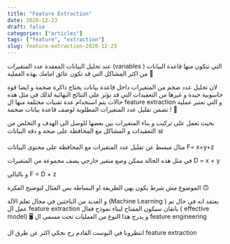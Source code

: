 ```yaml
---
title: "Feature Extraction"
date: 2020-12-23
draft: false
categories: ["articles"]
tags: ["feature", "extraction"]
slug: feature-extraction-2020-12-23
---
```



عند تحليل البيانات المعقدة عدد المتغيرات (variables ) التي تتكون منها قاعدة البيانات من اكثر المشاكل التي قد تكون عائق امامك بهذه العملية 🧮

لان تحليل عدد ضخم من المتغيرات داخل قاعدة بيانات يحتاج ذاكرة ضخمة و ايضا قوة حاسوبية جيدة و غيرها من التعقيدات التي قد تؤثر على النتائج النهائية
لذلك في مثل هذه حالات يتم استخدام عدة تقنيات مختلفة منها ال feature extraction
و التي تعتبر عملية تضمن تقليل عدد المتغيرات المطلوبة لوصف قاعدة بيانات ضخمة ! 🤨

بحيث تعمل على تركيب و بناء المتغيرات بين بعضها للوصل الى الهدف و التخلص من التعقيدات و المشاكل مع المحافظة على صحة و دقة البيانات 📊

مثال مبسط عن تقليل عدد المتغيرات مع المحافظة على محتوى البيانات
F= x+y+z

في مثل هذه الحالة ممكن وضع متغير خارجي يصف مجموعة من المتغيرات
D = x + y

و بالتالي
F = D + z

الموضوع مش شرط يكون بهي الطريقة او البساطة بس المثال لتوضيح الفكرة 🙃

و العديد من الباحثين في مجال تعلم الآلة (Machine Learning ) يعتقد انه في حال تم عمل ال feature extraction باتقان سيكون المفتاح لبناء نموذج فعال ( effective model) 🖥
و يدرج هذا النوع من العمليات تحت مسمى ال feature engineering

انتظرونا في البوست القادم رح نحكي اكثر عن طرق ال feature extraction


